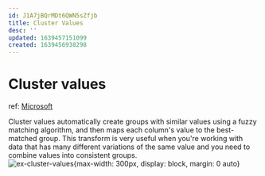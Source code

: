 ```yaml
---
id: J1A7jBQrMDt6QWN5sZfjb
title: Cluster Values
desc: ''
updated: 1639457151099
created: 1639456938298
---
```

# Cluster values
ref: [Microsoft](https://docs.microsoft.com/en-us/power-query/cluster-values)

Cluster values automatically create groups with similar values using a fuzzy matching algorithm, and then maps each column's value to the best-matched group. This transform is very useful when you're working with data that has many different variations of the same value and you need to combine values into consistent groups.  
![ex-cluster-values](https://docs.microsoft.com/en-us/power-query/images/cluster-column-final-table.png){max-width: 300px, display: block, margin: 0 auto}
